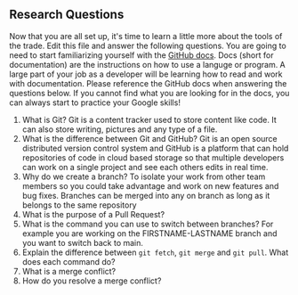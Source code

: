 ## Research Questions 

Now that you are all set up, it's time to learn a little more about the tools of the trade. Edit this file and answer the following questions. You are going to need to start familiarizing yourself with the [GitHub docs](https://docs.github.com/en). Docs (short for documentation) are the instructions on how to use a languge or program. A large part of your job as a developer will be learning how to read and work with documentation. Please reference the GitHub docs when answering the questions below. If you cannot find what you are looking for in the docs, you can always start to practice your Google skills!

1. What is Git? Git is a content tracker used to store content like code. It can also store writing, pictures and any type of a file.
2. What is the difference between Git and GitHub? Git is an open source distributed version control system and GitHub is a platform that can hold repositories of code in cloud based storage so that multiple developers can work on a single project and see each others edits in real time. 
3. Why do we create a branch? To isolate your work from other team members so you could take advantage and work on new features and bug fixes. Branches can be merged into any on branch as long as it belongs to the same repository
4. What is the purpose of a Pull Request? 
5. What is the command you can use to switch between branches? For example you are working on the FIRSTNAME-LASTNAME branch and you want to switch back to main.
6. Explain the difference between `git fetch`, `git merge` and `git pull`. What does each command do?
7. What is a merge conflict?
8. How do you resolve a merge conflict?
